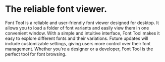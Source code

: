 # The reliable font viewer.
Font Tool is a reliable and user-friendly font viewer designed for desktop. It allows you to load a folder of font variants and easily view them in one convenient window. With a simple and intuitive interface, Font Tool makes it easy to explore different fonts and their variations. Future updates will include customizable settings, giving users more control over their font management. Whether you're a designer or a developer, Font Tool is the perfect tool for font browsing.
